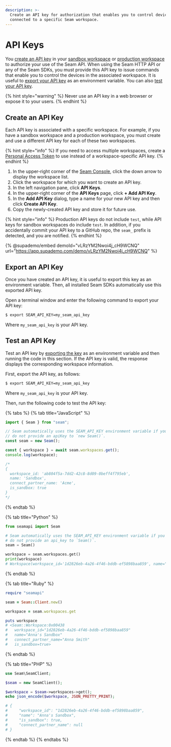 ```yaml
---
description: >-
  Create an API key for authorization that enables you to control devices
  connected to a specific Seam workspace.
---
```


# API Keys

You [create an API key](api-keys.md#create-an-api-key) in your [sandbox workspace](../workspaces/#sandbox-workspaces) or [production workspace](../workspaces/#production-workspaces) to authorize your use of the Seam API. When using the Seam HTTP API or any of the Seam SDKs, you must provide this API key to issue commands that enable you to control the devices in the associated workspace. It is useful to [export your API key](api-keys.md#export-an-api-key) as an environment variable. You can also [test your API key](api-keys.md#test-an-api-key).

{% hint style="warning" %}
Never use an API key in a web browser or expose it to your users.
{% endhint %}

## Create an API Key

Each API key is associated with a specific workspace. For example, if you have a sandbox workspace and a production workspace, you must create and use a different API key for each of these two workspaces.

{% hint style="info" %}
If you need to access multiple workspaces, create a [Personal Access Token](personal-access-tokens.md) to use instead of a workspace-specific API key.
{% endhint %}

1. In the upper-right corner of the [Seam Console](https://console.seam.co/), click the down arrow to display the workspace list.
2. Click the workspace for which you want to create an API key.
3. In the left navigation pane, click **API Keys**.
4. In the upper-right corner of the **API Keys** page, click **+ Add API Key**.
5. In the **Add API Key** dialog, type a name for your new API key and then click **Create API Key**.
6. Copy the newly-created API key and store it for future use.

{% hint style="info" %}
Production API keys do not include `test`, while API keys for sandbox workspaces do include `test`. In addition, if you accidentally commit your API key to a GitHub repo, the `seam_` prefix is detected, and you are notified.
{% endhint %}

{% @supademo/embed demoId="vLRzYM2Nwoi4j_cH9WCNQ" url="https://app.supademo.com/demo/vLRzYM2Nwoi4j_cH9WCNQ" %}

## Export an API Key

Once you have created an API key, it is useful to export this key as an environment variable. Then, all installed Seam SDKs automatically use this exported API key.

Open a terminal window and enter the following command to export your API key:

```sh
$ export SEAM_API_KEY=my_seam_api_key
```

Where `my_seam_api_key` is your API key.

## Test an API Key

Test an API key by [exporting the key](api-keys.md#export-an-api-key) as an environment variable and then running the code in this section. If the API key is valid, the response displays the corresponding workspace information.

First, export the API key, as follows:

```sh
$ export SEAM_API_KEY=my_seam_api_key
```

Where `my_seam_api_key` is your API key.

Then, run the following code to test the API key:

{% tabs %}
{% tab title="JavaScript" %}
```javascript
import { Seam } from "seam";

// Seam automatically uses the SEAM_API_KEY environment variable if you
// do not provide an apiKey to `new Seam()`.
const seam = new Seam();

const { workspace } = await seam.workspaces.get();
console.log(workspace);

/*
{
  workspace_id: 'ab804f5a-7dd2-42c8-8d09-0beff4f795eb',
  name: 'Sandbox',
  connect_partner_name: 'Acme',
  is_sandbox: true
}
*/
```
{% endtab %}

{% tab title="Python" %}
```python
from seamapi import Seam

# Seam automatically uses the SEAM_API_KEY environment variable if you
# do not provide an api_key to `Seam()`.
seam = Seam()

workspace = seam.workspaces.get()
print(workspace)
# Workspace(workspace_id='1d2826eb-4a26-4f46-bddb-ef5898baa859', name="Anna's Sandbox", is_sandbox=True)
```
{% endtab %}

{% tab title="Ruby" %}
```ruby
require "seamapi"

seam = Seam::Client.new()

workspace = seam.workspaces.get

puts workspace
# <Seam::Workspace:0x00438
#   workspace_id="1d2826eb-4a26-4f46-bddb-ef5898baa859"
#   name="Anna's Sandbox"
#   connect_partner_name="Anna Smith"
#   is_sandbox=true>
```
{% endtab %}

{% tab title="PHP" %}
```php
use Seam\SeamClient;

$seam = new SeamClient();

$workspace = $seam->workspaces->get();
echo json_encode($workspace, JSON_PRETTY_PRINT);

# {
#     "workspace_id": "1d2826eb-4a26-4f46-bddb-ef5898baa859",
#     "name": "Anna's Sandbox",
#     "is_sandbox": true,
#     "connect_partner_name": null
# }
```
{% endtab %}
{% endtabs %}
